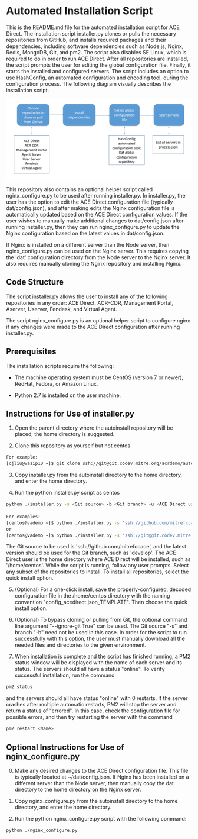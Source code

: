 # Automated Installation Script
This is the README.md file for the automated installation script for ACE Direct. The installation script installer.py 
clones or pulls the necessary repositories from GitHub, and installs required packages and their dependencies,
including software dependencies such as Node.js, Nginx, Redis, MongoDB, Git, and pm2. The script also disables SE Linux, which is required to do in order to run ACE Direct.
After all repositories are installed, the script prompts the user for editing the global configuration file.
Finally, it starts the installed and configured servers. The script includes an option to use HashConfig, an 
automated configuration and encoding tool, during the configuration process. The following diagram visually 
describes the installation script.

![Flowchart describing the installation script.](autoinstalldiagram.png)

This repository also contains an optional helper script called nginx_configure.py to be used after running installer.py. In installer.py, the user has the option to edit the ACE Direct configuration file (typically dat/config.json), and after making edits the Nginx configuration file is automatically updated based on the ACE Direct configuration values. If the user wishes to manually make additional changes to dat/config.json after running installer.py, then they can run nginx_configure.py to update the Nginx configuration based on the latest values in dat/config.json.

If Nginx is installed on a different server than the Node server, then nginx_configure.py can be used on the Nginx server. This requires copying the 'dat' configuration directory from the Node server to the Nginx server. It also requires manually cloning the Nginx repository and installing Nginx.

## Code Structure
The script installer.py allows the user to install any of the following repositories in any order:
ACE Direct, ACR-CDR, Management Portal, Aserver, Userver, Fendesk, and Virtual Agent.

The script nginx_configure.py is an optional helper script to configure nginx if any changes were made to the ACE Direct configuration after running installer.py. 

## Prerequisites
The installation scripts require the following:

* The machine operating system must be CentOS (version 7 or newer), RedHat, Fedora, or Amazon Linux.

* Python 2.7 is installed on the user machine.


## Instructions for Use of installer.py
1. Open the parent directory where the autoinstall repository will be placed; the home directory is suggested.

2. Clone this repository as yourself but not centos
```sh
For example:
[cjliu@vasip10 ~]$ git clone ssh://git@git.codev.mitre.org/acrdemo/autoinstall.git
```
3. Copy installer.py from the autoinstall directory to the home directory, and enter the home directory.

4. Run the python installer.py script as centos 
```sh
python ./installer.py -s <Git source> -b <Git branch> -u <ACE Direct user>

For examples:
[centos@vademo ~]$ python ./installer.py -s 'ssh://github.com/mitrefccace' -b 'develop' -u '/home/centos'
or
[centos@vademo ~]$ python ./installer.py -s 'ssh://git@git.codev.mitre.org/acrdemo' -b 'develop' -u '/home/centos'
```
The Git source to be used is 'ssh://github.com/mitrefccace', and the latest version should be used for the Git branch, such as 'develop'. The ACE Direct user is the home directory where ACE Direct will be installed, such as '/home/centos'.
While the script is running, follow any user prompts. Select any subset of the repositories to 
install. To install all repositories, select the quick install option.

5. (Optional) For a one-click install, save the properly-configured, decoded configuration file in the /home/centos directory with the
naming convention "config_acedirect.json_TEMPLATE". Then choose the quick install option.

6. (Optional) To bypass cloning or pulling from Git, the optional command line argument "--ignore-git True" can be used. The Git source "-s" and branch "-b" need not be used in this case. In order for the script to run successfully with this option, the user must manually download all the needed files and directories to the given environment.

6. When installation is complete and the script has finished running, a PM2 status window will be displayed with the name of each server and its status. The servers should all have a status "online". To verify successful installation, run the command
```sh
pm2 status
```
and the servers should all have status "online" with 0 restarts. If the server crashes after multiple automatic restarts, PM2 will stop the server and return a status of "errored". In this case, check the configuration file for possible errors, and then try restarting the server with the command
```sh
pm2 restart <Name>
```

## Optional Instructions for Use of nginx_configure.py
0. Make any desired changes to the ACE Direct configuration file. This file is typically located at ~/dat/config.json. If Nginx has been installed on a different server than the Node server, then manually copy the dat directory to the home directory on the Nginx server.

1. Copy nginx_configure.py from the autoinstall directory to the home directory, and enter the home directory.

2. Run the python nginx_configure.py script with the following command: 
```sh
python ./nginx_configure.py
```
